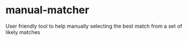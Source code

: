 # manual-matcher
User friendly tool to help manually selecting the best match from a set of likely matches
